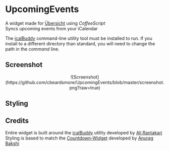 # UpcomingEvents

A widget made for [Übersicht](http://tracesof.net/uebersicht/) using *CoffeeScript*  
Syncs upcoming events from your iCalendar  

The [icalBuddy](http://hasseg.org/icalBuddy/) command-line utility tool must be installed to run. If you install to a different directory than standard, you will need to change the path in the *command* line.

## Screenshot

<center>
![Screenshot](https://github.com/cbeardsmore/UpcomingEvents/blob/master/screenshot.png?raw=true)
</center>

## Styling

## Credits

Entire widget is built around the [icalBuddy](http://hasseg.org/icalBuddy/) utility developed by [Ali Rantakari](https://github.com/ali-rantakari)  
Styling is based to match the [Countdown-Widget](https://github.com/anuragbakshi/Countdown-Widget/tree/8619663c8da9827064369c9990a9c110afa8911c) developed by [Anurag Bakshi](https://github.com/anuragbakshi)